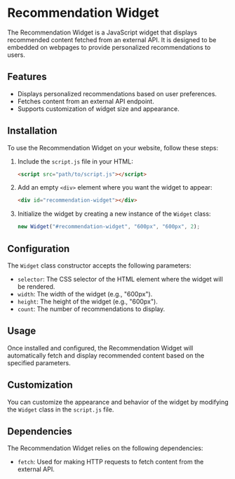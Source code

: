 # Recommendation Widget

The Recommendation Widget is a JavaScript widget that displays recommended content fetched from an external API. It is designed to be embedded on webpages to provide personalized recommendations to users.

## Features

- Displays personalized recommendations based on user preferences.
- Fetches content from an external API endpoint.
- Supports customization of widget size and appearance.

## Installation

To use the Recommendation Widget on your website, follow these steps:

1. Include the `script.js` file in your HTML:

   ```html
   <script src="path/to/script.js"></script>
   ```

2. Add an empty `<div>` element where you want the widget to appear:

   ```html
   <div id="recommendation-widget"></div>
   ```

3. Initialize the widget by creating a new instance of the `Widget` class:

   ```javascript
   new Widget("#recommendation-widget", "600px", "600px", 2);
   ```

## Configuration

The `Widget` class constructor accepts the following parameters:

- `selector`: The CSS selector of the HTML element where the widget will be rendered.
- `width`: The width of the widget (e.g., "600px").
- `height`: The height of the widget (e.g., "600px").
- `count`: The number of recommendations to display.

## Usage

Once installed and configured, the Recommendation Widget will automatically fetch and display recommended content based on the specified parameters.

## Customization

You can customize the appearance and behavior of the widget by modifying the `Widget` class in the `script.js` file.

## Dependencies

The Recommendation Widget relies on the following dependencies:

- `fetch`: Used for making HTTP requests to fetch content from the external API.
